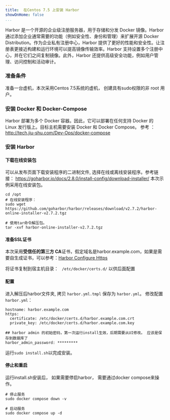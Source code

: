 ```yaml
---
title:  在Centos 7.5 上安装 Harbor
showOnHome: false
...
```


Harbor 是一个开源的企业级注册服务器，用于存储和分发 Docker 镜像。Harbor 通过添加企业通常需要的功能（例如安全性、身份和管理）来扩展开源 Docker Distribution。作为企业私有注册中心，Harbor 提供了更好的性能和安全性。让注册表更接近构建和运行环境可以提高镜像传输效率。Harbor 支持设置多个注册中心，并在它们之间复制镜像。此外，Harbor 还提供高级安全功能，例如用户管理、访问控制和活动审计。

### 准备条件

准备一台虚机，本次采用Centos 7.5系统的虚机， 创建具有sudo权限的非 root 用户。


### 安装 Docker 和 Docker-Compose
Harbor 部署为多个 Docker 容器。因此，它可以部署在任何支持 Docker 的 Linux 发行版上。目标主机需要安装 Docker 和 Docker Compose。
参考 ： http://tech.jiu-shu.com/Dev-Ops/docker-compose


### 安装 Harbor


#### 下载在线安装包
可以从发布页面下载安装程序的二进制文件, 选择在线或离线安装程序。参考链接： https://goharbor.io/docs/2.8.0/install-config/download-installer/  本次示例采用在线安装包。
```
cd /opt
# 在线安装程序：
sudo wget https://github.com/goharbor/harbor/releases/download/v2.7.2/harbor-online-installer-v2.7.2.tgz

# 使用tar命令解压包。
tar -xvf harbor-online-installer-v2.7.2.tgz
```

#### 准备SSL证书
本次采用**受信任的第三方 CA**证书，假定域名是harbor.example.com，如果是需要自生成证书，可以参考：[Harbor Configure Https](https://goharbor.io/docs/2.8.0/install-config/configure-https/)

将证书复制到宿主机目录： ` /etc/docker/certs.d/` 以供后面配置

#### 配置
进入解压后harbor文件夹, 拷贝 `harbor.yml.tmpl` 保存为 `harbor.yml`。 修改配置`harbor.yml`： 
```
hostname: harbor.example.com
https:
  certificate: /etc/docker/certs.d/harbor.example.com.crt
  private_key: /etc/docker/certs.d/harbor.example.com.key

## harbor admin 的初始密码，第一次运行install生效，后期需要从UI修改。 应该是保存到数据库了
harbor_admin_password: *********
```
运行`sudo install.sh`以完成安装。

#### 停止和重启

运行install.sh安装后， 如果需要停启harbor， 需要通过docker compose来操作。 

```
# 停止服务
sudo docker compose down -v

# 启动服务
sudo docker compose up -d
```
